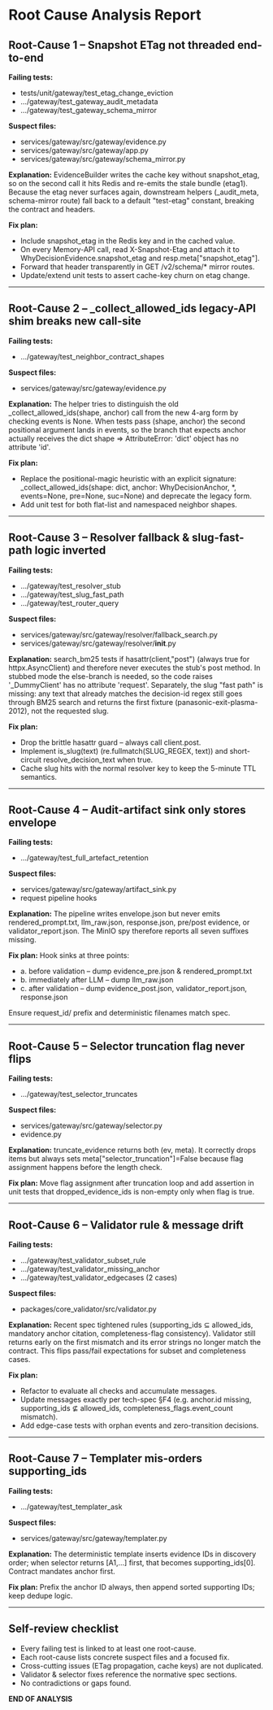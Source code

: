 # Root Cause Analysis Report

## Root-Cause 1 – Snapshot ETag not threaded end-to-end

**Failing tests:**
- tests/unit/gateway/test_etag_change_eviction
- …/gateway/test_gateway_audit_metadata
- …/gateway/test_gateway_schema_mirror

**Suspect files:**
- services/gateway/src/gateway/evidence.py
- services/gateway/src/gateway/app.py
- services/gateway/src/gateway/schema_mirror.py

**Explanation:**
EvidenceBuilder writes the cache key without snapshot_etag, so on the second call it hits Redis and re-emits the stale bundle (etag1). Because the etag never surfaces again, downstream helpers (_audit_meta, schema-mirror route) fall back to a default "test-etag" constant, breaking the contract and headers.

**Fix plan:**
- Include snapshot_etag in the Redis key and in the cached value.
- On every Memory-API call, read X-Snapshot-Etag and attach it to WhyDecisionEvidence.snapshot_etag and resp.meta["snapshot_etag"].
- Forward that header transparently in GET /v2/schema/* mirror routes.
- Update/extend unit tests to assert cache-key churn on etag change.

---

## Root-Cause 2 – _collect_allowed_ids legacy-API shim breaks new call‐site

**Failing tests:**
- …/gateway/test_neighbor_contract_shapes

**Suspect files:**
- services/gateway/src/gateway/evidence.py

**Explanation:**
The helper tries to distinguish the old _collect_allowed_ids(shape, anchor) call from the new 4-arg form by checking events is None. When tests pass (shape, anchor) the second positional argument lands in events, so the branch that expects anchor actually receives the dict shape ⇒ AttributeError: 'dict' object has no attribute 'id'.

**Fix plan:**
- Replace the positional-magic heuristic with an explicit signature: _collect_allowed_ids(shape: dict, anchor: WhyDecisionAnchor, *, events=None, pre=None, suc=None) and deprecate the legacy form.
- Add unit test for both flat-list and namespaced neighbor shapes.

---

## Root-Cause 3 – Resolver fallback & slug-fast-path logic inverted

**Failing tests:**
- …/gateway/test_resolver_stub
- …/gateway/test_slug_fast_path
- …/gateway/test_router_query

**Suspect files:**
- services/gateway/src/gateway/resolver/fallback_search.py
- services/gateway/src/gateway/resolver/__init__.py

**Explanation:**
search_bm25 tests if hasattr(client,"post") (always true for httpx.AsyncClient) and therefore never executes the stub's post method. In stubbed mode the else-branch is needed, so the code raises '_DummyClient' has no attribute 'request'. Separately, the slug "fast path" is missing: any text that already matches the decision-id regex still goes through BM25 search and returns the first fixture (panasonic-exit-plasma-2012), not the requested slug.

**Fix plan:**
- Drop the brittle hasattr guard – always call client.post.
- Implement is_slug(text) (re.fullmatch(SLUG_REGEX, text)) and short-circuit resolve_decision_text when true.
- Cache slug hits with the normal resolver key to keep the 5-minute TTL semantics.

---

## Root-Cause 4 – Audit-artifact sink only stores envelope

**Failing tests:**
- …/gateway/test_full_artefact_retention

**Suspect files:**
- services/gateway/src/gateway/artifact_sink.py
- request pipeline hooks

**Explanation:**
The pipeline writes envelope.json but never emits rendered_prompt.txt, llm_raw.json, response.json, pre/post evidence, or validator_report.json. The MinIO spy therefore reports all seven suffixes missing.

**Fix plan:**
Hook sinks at three points:
- a. before validation – dump evidence_pre.json & rendered_prompt.txt
- b. immediately after LLM – dump llm_raw.json
- c. after validation – dump evidence_post.json, validator_report.json, response.json

Ensure request_id/ prefix and deterministic filenames match spec.

---

## Root-Cause 5 – Selector truncation flag never flips

**Failing tests:**
- …/gateway/test_selector_truncates

**Suspect files:**
- services/gateway/src/gateway/selector.py
- evidence.py

**Explanation:**
truncate_evidence returns both (ev, meta). It correctly drops items but always sets meta["selector_truncation"]=False because flag assignment happens before the length check.

**Fix plan:**
Move flag assignment after truncation loop and add assertion in unit tests that dropped_evidence_ids is non-empty only when flag is true.

---

## Root-Cause 6 – Validator rule & message drift

**Failing tests:**
- …/gateway/test_validator_subset_rule
- …/gateway/test_validator_missing_anchor
- …/gateway/test_validator_edgecases (2 cases)

**Suspect files:**
- packages/core_validator/src/validator.py

**Explanation:**
Recent spec tightened rules (supporting_ids ⊆ allowed_ids, mandatory anchor citation, completeness-flag consistency). Validator still returns early on the first mismatch and its error strings no longer match the contract. This flips pass/fail expectations for subset and completeness cases.

**Fix plan:**
- Refactor to evaluate all checks and accumulate messages.
- Update messages exactly per tech-spec §F4 (e.g. anchor.id missing, supporting_ids ⊈ allowed_ids, completeness_flags.event_count mismatch).
- Add edge-case tests with orphan events and zero-transition decisions.

---

## Root-Cause 7 – Templater mis-orders supporting_ids

**Failing tests:**
- …/gateway/test_templater_ask

**Suspect files:**
- services/gateway/src/gateway/templater.py

**Explanation:**
The deterministic template inserts evidence IDs in discovery order; when selector returns [A1,…] first, that becomes supporting_ids[0]. Contract mandates anchor first.

**Fix plan:**
Prefix the anchor ID always, then append sorted supporting IDs; keep dedupe logic.

---

## Self-review checklist

- Every failing test is linked to at least one root-cause.
- Each root-cause lists concrete suspect files and a focused fix.
- Cross-cutting issues (ETag propagation, cache keys) are not duplicated.
- Validator & selector fixes reference the normative spec sections.
- No contradictions or gaps found.

**END OF ANALYSIS**